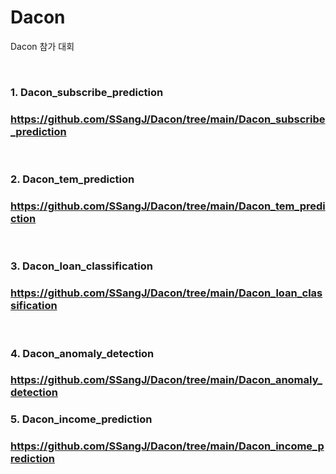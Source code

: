 # Dacon
Dacon 참가 대회

<br>

### 1. Dacon_subscribe_prediction
### https://github.com/SSangJ/Dacon/tree/main/Dacon_subscribe_prediction
<br>

### 2. Dacon_tem_prediction
### https://github.com/SSangJ/Dacon/tree/main/Dacon_tem_prediction
<br>

### 3. Dacon_loan_classification
### https://github.com/SSangJ/Dacon/tree/main/Dacon_loan_classification
<br>

### 4. Dacon_anomaly_detection
### https://github.com/SSangJ/Dacon/tree/main/Dacon_anomaly_detection

### 5. Dacon_income_prediction
### https://github.com/SSangJ/Dacon/tree/main/Dacon_income_prediction
